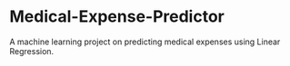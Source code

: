# Medical-Expense-Predictor
A machine learning project on predicting medical expenses using Linear Regression.
